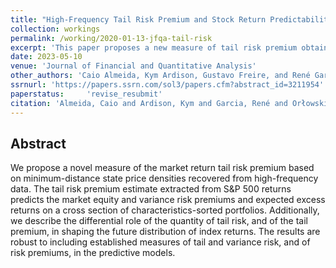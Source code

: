 ```yaml
---
title: "High-Frequency Tail Risk Premium and Stock Return Predictability"
collection: workings
permalink: /working/2020-01-13-jfqa-tail-risk
excerpt: 'This paper proposes a new measure of tail risk premium obtained from high-frequency stock returns. Risk adjustment is based on a nonparametric estimation of the state price density that tilts the return distribution to satisfy the Euler equation. Empirically, our daily tail risk premium factor extracted from intra-day S\&amp;P 500 returns consistently forecasts the future distribution of market returns, including the mean, higher moments and a large range of quantiles. Among established benchmark measures of tail and variance risk, it appears as the most significant predictor for expected returns on a cross-section of characteristic-based portfolios. Moreover, it is also a robust predictor of the variance risk premia suggesting that investors&apos; aversion to downside risk is also an important determinant of risk premium in high frequency markets.'
date: 2023-05-10
venue: 'Journal of Financial and Quantitative Analysis'
other_authors: 'Caio Almeida, Kym Ardison, Gustavo Freire, and René Garcia'
ssrnurl: 'https://papers.ssrn.com/sol3/papers.cfm?abstract_id=3211954'
paperstatus:	 'revise_resubmit'
citation: 'Almeida, Caio and Ardison, Kym and Garcia, René and Orłowski, Piotr, High-Frequency Tail Risk Premium and Stock Return Predictability (March 20, 2022). Available at SSRN: https://ssrn.com/abstract=3211954 or http://dx.doi.org/10.2139/ssrn.3211954'
---
```

## Abstract

We propose a novel measure of the market return tail risk premium based on minimum-distance state price densities recovered from high-frequency data. The tail risk premium estimate extracted from S&amp;P 500 returns predicts the market equity and variance risk premiums and expected excess returns on a cross section of characteristics-sorted portfolios. Additionally, we describe the differential role of the quantity of tail risk, and of the tail premium, in shaping the future distribution of index returns. The results are robust to including established measures of tail and variance risk, and of risk premiums, in the predictive models.